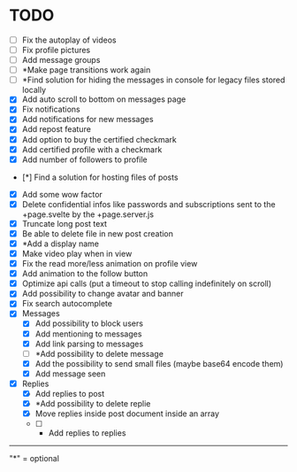 
# TODO

 - [ ] Fix the autoplay of videos
 - [ ] Fix profile pictures
 - [ ] Add message groups
 - [ ] *Make page transitions work again
 - [ ] *Find solution for hiding the messages in console for legacy files stored locally
 - [x] Add auto scroll to bottom on messages page
 - [x] Fix notifications
 - [x] Add notifications for new messages
 - [x] Add repost feature
 - [x] Add option to buy the certified checkmark
 - [x] Add certified profile with a checkmark
 - [x] Add number of followers to profile
 - [*] Find a solution for hosting files of posts
 - [x] Add some wow factor
 - [x] Delete confidential infos like passwords and subscriptions sent to the +page.svelte by the +page.server.js
 - [x] Truncate long post text
 - [x] Be able to delete file in new post creation
 - [x] *Add a display name
 - [x] Make video play when in view
 - [x] Fix the read more/less animation on profile view
 - [x] Add animation to the follow button
 - [x] Optimize api calls (put a timeout to stop calling indefinitely on scroll)
 - [x] Add possibility to change avatar and banner
 - [x] Fix search autocomplete
 - [x] Messages
     - [x] Add possibility to block users
     - [x] Add mentioning to messages
     - [x] Add link parsing to messages
     - [ ] *Add possibility to delete message
     - [x] Add the possibility to send small files (maybe base64 encode them)
     - [x] Add message seen 
 - [x] Replies
     - [x] Add replies to post 
     - [x] *Add possibility to delete replie
     - [x] Move replies inside post document inside an array
     - [ ] * Add replies to replies

---

"*" = optional